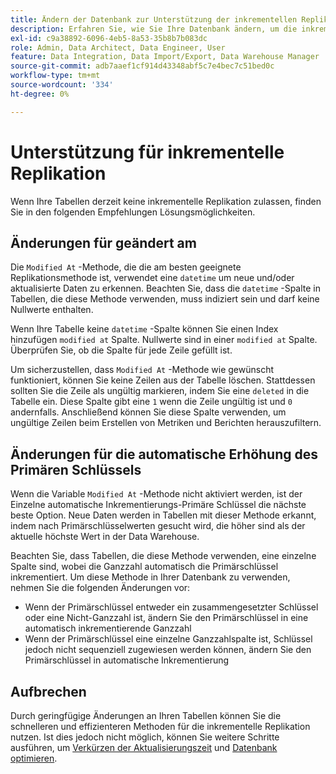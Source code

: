 ```yaml
---
title: Ändern der Datenbank zur Unterstützung der inkrementellen Replikation
description: Erfahren Sie, wie Sie Ihre Datenbank ändern, um die inkrementelle Replikation zu unterstützen.
exl-id: c9a38892-6096-4eb5-8a53-35b8b7b083dc
role: Admin, Data Architect, Data Engineer, User
feature: Data Integration, Data Import/Export, Data Warehouse Manager
source-git-commit: adb7aaef1cf914d43348abf5c7e4bec7c51bed0c
workflow-type: tm+mt
source-wordcount: '334'
ht-degree: 0%

---
```


# Unterstützung für inkrementelle Replikation

Wenn Ihre Tabellen derzeit keine inkrementelle Replikation zulassen, finden Sie in den folgenden Empfehlungen Lösungsmöglichkeiten.

## Änderungen für geändert am

Die `Modified At` -Methode, die die am besten geeignete Replikationsmethode ist, verwendet eine `datetime` um neue und/oder aktualisierte Daten zu erkennen. Beachten Sie, dass die `datetime` -Spalte in Tabellen, die diese Methode verwenden, muss indiziert sein und darf keine Nullwerte enthalten.

Wenn Ihre Tabelle keine `datetime` -Spalte können Sie einen Index hinzufügen `modified at` Spalte. Nullwerte sind in einer `modified at` Spalte. Überprüfen Sie, ob die Spalte für jede Zeile gefüllt ist.

Um sicherzustellen, dass `Modified At` -Methode wie gewünscht funktioniert, können Sie keine Zeilen aus der Tabelle löschen. Stattdessen sollten Sie die Zeile als ungültig markieren, indem Sie eine `deleted` in die Tabelle ein. Diese Spalte gibt eine `1` wenn die Zeile ungültig ist und `0` andernfalls. Anschließend können Sie diese Spalte verwenden, um ungültige Zeilen beim Erstellen von Metriken und Berichten herauszufiltern.

## Änderungen für die automatische Erhöhung des Primären Schlüssels

Wenn die Variable `Modified At` -Methode nicht aktiviert werden, ist der Einzelne automatische Inkrementierungs-Primäre Schlüssel die nächste beste Option. Neue Daten werden in Tabellen mit dieser Methode erkannt, indem nach Primärschlüsselwerten gesucht wird, die höher sind als der aktuelle höchste Wert in der Data Warehouse.

Beachten Sie, dass Tabellen, die diese Methode verwenden, eine einzelne Spalte sind, wobei die Ganzzahl automatisch die Primärschlüssel inkrementiert. Um diese Methode in Ihrer Datenbank zu verwenden, nehmen Sie die folgenden Änderungen vor:

* Wenn der Primärschlüssel entweder ein zusammengesetzter Schlüssel oder eine Nicht-Ganzzahl ist, ändern Sie den Primärschlüssel in eine automatisch inkrementierende Ganzzahl
* Wenn der Primärschlüssel eine einzelne Ganzzahlspalte ist, Schlüssel jedoch nicht sequenziell zugewiesen werden können, ändern Sie den Primärschlüssel in automatische Inkrementierung

## Aufbrechen

Durch geringfügige Änderungen an Ihren Tabellen können Sie die schnelleren und effizienteren Methoden für die inkrementelle Replikation nutzen. Ist dies jedoch nicht möglich, können Sie weitere Schritte ausführen, um [Verkürzen der Aktualisierungszeit](../best-practices/reduce-update-cycle-time.md) und [Datenbank optimieren](../best-practices/opt-db-analysis.md).
